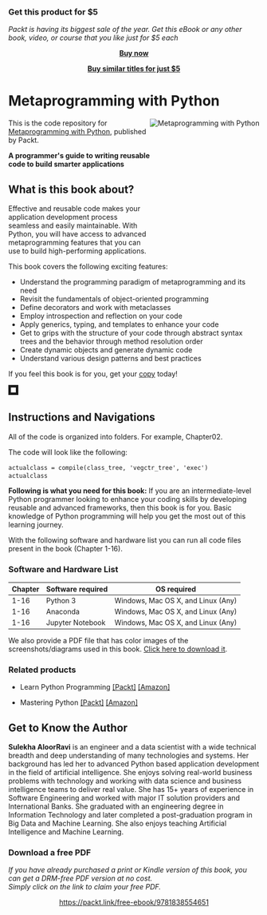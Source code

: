 
### Get this product for $5

<i>Packt is having its biggest sale of the year. Get this eBook or any other book, video, or course that you like just for $5 each</i>


<b><p align='center'>[Buy now](https://packt.link/9781838554651)</p></b>


<b><p align='center'>[Buy similar titles for just $5](https://subscription.packtpub.com/search)</p></b>


# Metaprogramming with Python

<a href="https://www.packtpub.com/product/metaprogramming-with-python/9781838554651?utm_source=github&utm_medium=repository&utm_campaign=9781838554651"><img src="https://static.packt-cdn.com/products/9781838554651/cover/smaller" alt="Metaprogramming with Python" height="256px" align="right"></a>

This is the code repository for [Metaprogramming with Python](https://www.packtpub.com/product/metaprogramming-with-python/9781838554651?utm_source=github&utm_medium=repository&utm_campaign=9781838554651), published by Packt.

**A programmer's guide to writing reusable code to build smarter applications**

## What is this book about?
Effective and reusable code makes your application development process seamless and easily maintainable. With Python, you will have access to advanced metaprogramming features that you can use to build high-performing applications. 

This book covers the following exciting features:
* Understand the programming paradigm of metaprogramming and its need
* Revisit the fundamentals of object-oriented programming
* Define decorators and work with metaclasses
* Employ introspection and reflection on your code
* Apply generics, typing, and templates to enhance your code
* Get to grips with the structure of your code through abstract syntax trees and the behavior through method resolution order
* Create dynamic objects and generate dynamic code
* Understand various design patterns and best practices

If you feel this book is for you, get your [copy](https://www.amazon.com/dp/1838554653) today!

<a href="https://www.packtpub.com/?utm_source=github&utm_medium=banner&utm_campaign=GitHubBanner"><img src="https://raw.githubusercontent.com/PacktPublishing/GitHub/master/GitHub.png" 
alt="https://www.packtpub.com/" border="5" /></a>

## Instructions and Navigations
All of the code is organized into folders. For example, Chapter02.

The code will look like the following:
```
actualclass = compile(class_tree, 'vegctr_tree', 'exec')
actualclass
```

**Following is what you need for this book:**
If you are an intermediate-level Python programmer looking to enhance your coding skills by developing reusable and advanced frameworks, then this book is for you. Basic knowledge of Python programming will help you get the most out of this learning journey.

With the following software and hardware list you can run all code files present in the book (Chapter 1-16).
### Software and Hardware List
| Chapter | Software required | OS required |
| -------- | ------------------------------------ | ----------------------------------- |
| 1-16 | Python 3 | Windows, Mac OS X, and Linux (Any) |
| 1-16 | Anaconda | Windows, Mac OS X, and Linux (Any) |
| 1-16 | Jupyter Notebook | Windows, Mac OS X, and Linux (Any) |

We also provide a PDF file that has color images of the screenshots/diagrams used in this book. [Click here to download it](https://packt.link/LTQbb).

### Related products
* Learn Python Programming [[Packt]](https://www.packt.com/product/programming/b17579-learn-python-programming/?utm_source=github&utm_medium=repository&utm_campaign=9781801073240) [[Amazon]](https://www.amazon.com/dp/1801815097)

* Mastering Python [[Packt]](https://www.packt.com/product/programming/b15882-mastering-python/?utm_source=github&utm_medium=repository&utm_campaign=9781800568754) [[Amazon]](https://www.amazon.com/dp/1800207727)

## Get to Know the Author
**Sulekha AloorRavi**
 is an engineer and a data scientist with a wide technical breadth and deep understanding of many technologies and systems. Her background has led her to advanced Python based application development in the field of artificial intelligence. She enjoys solving real-world business problems with technology and working with data science and business intelligence teams to deliver real value.
She has 15+ years of experience in Software Engineering and worked with major IT solution providers and International Banks. She graduated with an engineering degree in Information Technology and later completed a post-graduation program in Big Data and Machine Learning. She also enjoys teaching Artificial Intelligence and Machine Learning.
### Download a free PDF

 <i>If you have already purchased a print or Kindle version of this book, you can get a DRM-free PDF version at no cost.<br>Simply click on the link to claim your free PDF.</i>
<p align="center"> <a href="https://packt.link/free-ebook/9781838554651">https://packt.link/free-ebook/9781838554651 </a> </p>